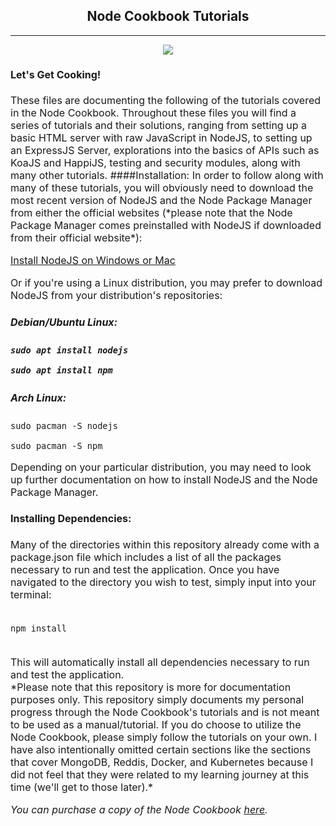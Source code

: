 <h2 style="text-align:center">Node Cookbook Tutorials</h2>

---

<center><image src="./node.jpg"></center>
<font size = "3">
<h4>Let's Get Cooking!</h4>
These files are documenting the following of the tutorials covered in the Node Cookbook.  Throughout these files you will find a series of tutorials and their solutions, ranging from setting up a basic HTML server with raw JavaScript in NodeJS, to setting up an ExpressJS Server, explorations into the basics of APIs such as KoaJS and HappiJS, testing and security modules, along with many other tutorials.
####Installation:
In order to follow along with many of these tutorials, you will obviously need to download the most recent version of NodeJS and the Node Package Manager from either the official websites (*please note that the Node Package Manager comes preinstalled with NodeJS if downloaded from their official website*):

[Install NodeJS on Windows or Mac](https://nodejs.org/en/download/)

Or if you're using a Linux distribution, you may prefer to download NodeJS from your distribution's repositories:

<h5>Debian/Ubuntu Linux:<h5>

```sudo apt install nodejs```

```sudo apt install npm```

<h5>Arch Linux:</h5>

```sudo pacman -S nodejs```

```sudo pacman -S npm```

Depending on your particular distribution, you may need to look up further documentation on how to install NodeJS and the Node Package Manager.

<h4>Installing Dependencies:</h4>
Many of the directories within this repository already come with a package.json file which includes a list of all the packages necessary to run and test the application.  Once you have navigated to the directory you wish to test, simply input into your terminal:
<br>
<br>

```npm install```

<br>
This will automatically install all dependencies necessary to run and test the application.
<font size="3">
<br>
*Please note that this repository is more for documentation purposes only. This repository simply documents my personal progress through the Node Cookbook's tutorials and is not meant to be used as a manual/tutorial.  If you do choose to utilize the Node Cookbook, please simply follow the tutorials on your own. I have also intentionally omitted certain sections like the sections that cover MongoDB, Reddis, Docker, and Kubernetes because I did not feel that they were related to my learning journey at this time (we'll get to those later).* 

*You can purchase a copy of the Node Cookbook [here](https://www.amazon.com/Node-Cookbook-techniques-server-side-development/dp/1838558756/ref=sr_1_3?dchild=1&keywords=node+cookbook&qid=1623876368&sr=8-3).*